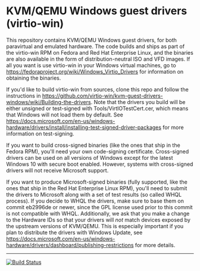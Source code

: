 # KVM/QEMU Windows guest drivers (virtio-win) #

This repository contains KVM/QEMU Windows guest drivers, for both
paravirtual and emulated hardware. The code builds and ships as part
of the virtio-win RPM on Fedora and Red Hat Enterprise Linux, and the
binaries are also available in the form of distribution-neutral ISO
and VFD images. If all you want is use virtio-win in your Windows
virtual machines, go to
https://fedoraproject.org/wiki/Windows_Virtio_Drivers for information
on obtaining the binaries.

If you'd like to build virtio-win from sources, clone this repo and
follow the instructions in
https://github.com/virtio-win/kvm-guest-drivers-windows/wiki/Building-the-drivers.
Note that the drivers you build will be either unsigned or test-signed
with Tools/VirtIOTestCert.cer, which means that Windows will not load
them by default. See
https://docs.microsoft.com/en-us/windows-hardware/drivers/install/installing-test-signed-driver-packages
for more information on test-signing.



If you want to build cross-signed binaries (like the ones that ship in
the Fedora RPM), you'll need your own code-signing certificate.
Cross-signed drivers can be used on all versions of Windows except for
the latest Windows 10 with secure boot enabled. However, systems with
cross-signed drivers will not receive Microsoft support.

If you want to produce Microsoft-signed binaries (fully supported,
like the ones that ship in the Red Hat Enterprise Linux RPM), you'll
need to submit the drivers to Microsoft along with a set of test
results (so called WHQL process). If you decide to WHQL the drivers,
make sure to base them on commit eb2996de or newer, since the GPL
license used prior to this commit is not compatible with WHQL.
Additionally, we ask that you make a change to the Hardware IDs so
that your drivers will *not* match devices exposed by the upstream
versions of KVM/QEMU. This is especially important if you plan to
distribute the drivers with Windows Update, see
https://docs.microsoft.com/en-us/windows-hardware/drivers/dashboard/publishing-restrictions
for more details.

- - - -

[![Build Status](https://ci.appveyor.com/api/projects/status/github/virtio-win/kvm-guest-drivers-windows?branch=master&svg=true)](https://ci.appveyor.com/project/daynix/kvm-guest-drivers-windows)
